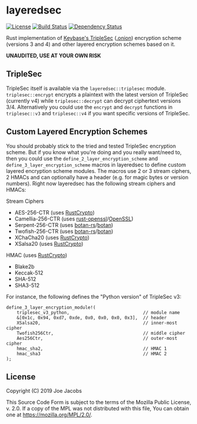 layeredsec
==========

[![License](https://img.shields.io/github/license/joejacobs/rust-layeredsec)](https://mozilla.org/MPL/2.0/)
[![Build Status](https://travis-ci.org/joejacobs/rust-layeredsec.svg?branch=master)](https://travis-ci.org/joejacobs/rust-layeredsec)
[![Dependency Status](https://deps.rs/repo/github/joejacobs/rust-layeredsec/status.svg)](https://deps.rs/repo/github/joejacobs/rust-layeredsec)

Rust implementation of [Keybase's TripleSec][1] ([.onion][2]) encryption scheme
(versions 3 and 4) and other layered encryption schemes based on it. 

**UNAUDITED, USE AT YOUR OWN RISK**

TripleSec
---------
TripleSec itself is available via the `layeredsec::triplesec` module.
`triplesec::encrypt` encrypts a plaintext with the latest version of TripleSec
(currently v4) while `triplesec::decrypt` can decrypt ciphertext versions 3/4.
Alternatively you could use the `encrypt` and `decrypt` functions in
`triplesec::v3` and `triplesec::v4` if you want specific versions of TripleSec.

Custom Layered Encryption Schemes
---------------------------------
You should probably stick to the tried and tested TripleSec encryption scheme.
But if you know what you're doing and you really want/need to, then you could
use the `define_2_layer_encryption_scheme` and
`define_3_layer_encryption_scheme` macros in layeredsec to define custom layered
encryption scheme modules. The macros use 2 or 3 stream ciphers, 2 HMACs and can
optionally have a header (e.g. for magic bytes or version numbers). Right now
layeredsec has the following stream ciphers and HMACs:

Stream Ciphers

* AES-256-CTR (uses [RustCrypto][3])
* Camellia-256-CTR (uses [rust-openssl][4]/[OpenSSL][5])
* Serpent-256-CTR (uses [botan-rs][6]/[botan][7])
* Twofish-256-CTR (uses [botan-rs][6]/[botan][7])
* XChaCha20 (uses [RustCrypto][3])
* XSalsa20 (uses [RustCrypto][3])

HMAC (uses [RustCrypto][3])

* Blake2b
* Keccak-512
* SHA-512
* SHA3-512

For instance, the following defines the "Python version" of TripleSec v3:

    define_3_layer_encryption_module!(
        triplesec_v3_python,                            // module name
        &[0x1c, 0x94, 0xd7, 0xde, 0x0, 0x0, 0x0, 0x3],  // header
        XSalsa20,                                       // inner-most cipher
        Twofish256Ctr,                                  // middle cipher
        Aes256Ctr,                                      // outer-most cipher
        hmac_sha2,                                      // HMAC 1
        hmac_sha3                                       // HMAC 2
    );

License
-------
Copyright (C) 2019 Joe Jacobs

This Source Code Form is subject to the terms of the Mozilla Public License,
v. 2.0. If a copy of the MPL was not distributed with this file, You can obtain
one at https://mozilla.org/MPL/2.0/.

[1]: https://keybase.io/triplesec/
[2]: http://keybase5wmilwokqirssclfnsqrjdsi7jdir5wy7y7iu3tanwmtp6oid.onion/triplesec/
[3]: https://github.com/RustCrypto/
[4]: https://github.com/sfackler/rust-openssl/
[5]: https://www.openssl.org/
[6]: https://github.com/randombit/botan-rs/
[7]: https://botan.randombit.net/
